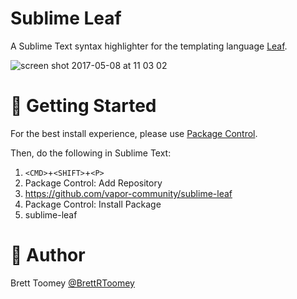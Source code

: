 # Sublime Leaf
A Sublime Text syntax highlighter for the templating language [Leaf](https://github.com/vapor/leaf).

![screen shot 2017-05-08 at 11 03 02](https://cloud.githubusercontent.com/assets/1977704/25797624/58e676fe-33de-11e7-9c52-44ca511f6d00.png)

# 🚀 Getting Started
For the best install experience, please use [Package Control](https://packagecontrol.io/installation).

Then, do the following in Sublime Text:
1) `<CMD>`+`<SHIFT>`+`<P>`
2) Package Control: Add Repository
3) https://github.com/vapor-community/sublime-leaf
4) Package Control: Install Package
5) sublime-leaf

# 👥 Author
Brett Toomey [@BrettRToomey](https://twitter.com/BrettRToomey)  